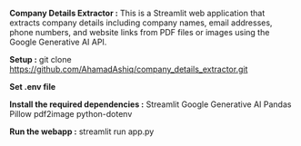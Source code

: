 **Company Details Extractor :**
This is a Streamlit web application that extracts company details including company names, email addresses, phone numbers, and website links from PDF files or images using the Google Generative AI API.

**Setup :**
git clone https://github.com/AhamadAshiq/company_details_extractor.git

**Set .env file**

**Install the required dependencies :**
Streamlit
Google Generative AI
Pandas
Pillow
pdf2image
python-dotenv

**Run the webapp :**
streamlit run app.py


